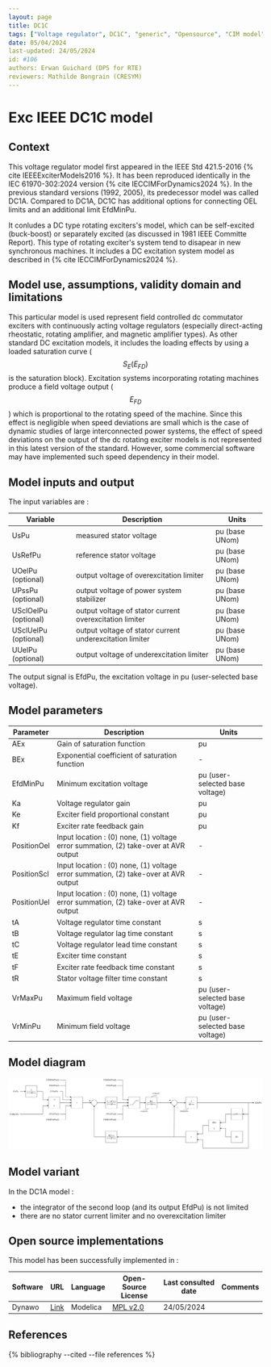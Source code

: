 ```yaml
---
layout: page
title: DC1C
tags: ["Voltage regulator", DC1C", "generic", "Opensource", "CIM model", "RMS", "phasor", "MRL4", "Single phase", "ExcIEEEDC1C", "IEEE", "dynawo", "#106"]
date: 05/04/2024
last-updated: 24/05/2024
id: #106
authors: Erwan Guichard (DPS for RTE)
reviewers: Mathilde Bongrain (CRESYM)
---
```

# Exc IEEE DC1C model

## Context

This voltage regulator model first appeared in the IEEE Std 421.5-2016 {% cite IEEEExciterModels2016 %}. It has been reproduced identically in the IEC 61970-302:2024 version {% cite IECCIMForDynamics2024 %}.
In the previous standard versions (1992, 2005), its predecessor model was called DC1A. Compared to DC1A, DC1C has additional options for connecting OEL limits and an additional limit EfdMinPu.

It conludes a DC type rotating exciters's model, which can be self-excited (buck-boost) or separately excited (as discussed in 1981 IEEE Committe Report). This type of rotating exciter's system tend to disapear in new synchronous machines. It includes a DC excitation system model as described in {% cite IECCIMForDynamics2024 %}.

## Model use, assumptions, validity domain and limitations

This particular model is used represent field controlled dc commutator exciters with continuously acting voltage regulators (especially direct-acting rheostatic, rotating amplifier, and magnetic amplifier types).
As other standard DC excitation models, it includes the loading effects by using a loaded saturation curve ($$S_E(E_{FD})$$ is the saturation block).
Excitation systems incorporating rotating machines produce a field voltage output ($$E_{FD}$$) which is proportional to the rotating speed of the machine. Since this effect is negligible when speed deviations are small which is the case of dynamic studies of large interconnected power systems, the effect of speed deviations on the output of the dc rotating exciter models is not represented in this latest version of the standard. However, some commercial software may have implemented such speed dependency in their model.

## Model inputs and output

The input variables are :

| Variable | Description | Units |
|-----------|--------------| ------|
| UsPu | measured stator voltage | pu (base UNom) |
| UsRefPu | reference stator voltage | pu (base UNom) |
| UOelPu (optional) | output voltage of overexcitation limiter | pu (base UNom) |
| UPssPu (optional) | output voltage of power system stabilizer | pu (base UNom) |
| USclOelPu (optional) | output voltage of stator current overexcitation limiter | pu (base UNom) |
| USclUelPu (optional) | output voltage of stator current underexcitation limiter | pu (base UNom) |
| UUelPu (optional) | output voltage of underexcitation limiter | pu (base UNom) |

The output signal is EfdPu, the excitation voltage in pu (user-selected base voltage).

## Model parameters

| Parameter | Description | Units |
|-----------|--------------| ------|
| AEx | Gain of saturation function | pu |
| BEx | Exponential coefficient of saturation function | - |
| EfdMinPu | Minimum excitation voltage | pu (user-selected base voltage)|
| Ka | Voltage regulator gain | pu |
|Ke | Exciter field proportional constant | pu |
|Kf | Exciter rate feedback gain | pu |
|PositionOel | Input location : (0) none, (1) voltage error summation, (2) take-over at AVR output | -|
|PositionScl | Input location : (0) none, (1) voltage error summation, (2) take-over at AVR output | -|
|PositionUel | Input location : (0) none, (1) voltage error summation, (2) take-over at AVR output | -|
|tA | Voltage regulator time constant | s  |
|tB | Voltage regulator lag time constant | s |
|tC | Voltage regulator lead time constant | s |
|tE | Exciter time constant | s |
|tF | Exciter rate feedback time constant | s |
|tR | Stator voltage filter time constant | s |
|VrMaxPu | Maximum field voltage  | pu (user-selected base voltage) |
|VrMinPu | Minimum field voltage | pu (user-selected base voltage)|

## Model diagram

![DC1C](DC1C.drawio.svg)

## Model variant

In the DC1A model :

- the integrator of the second loop (and its output EfdPu) is not limited
- there are no stator current limiter and no overexcitation limiter

## Open source implementations

This model has been successfully implemented in :

| Software      | URL | Language | Open-Source License | Last consulted date | Comments |
| ------------- | --- | -------- | ------------------- | ------------------- | -------- |
| Dynawo | [Link](https://github.com/dynawo/dynawo) | Modelica | [MPL v2.0](https://www.mozilla.org/en-US/MPL/2.0/)  | 24/05/2024 |  |

## References

{% bibliography --cited --file references  %}
